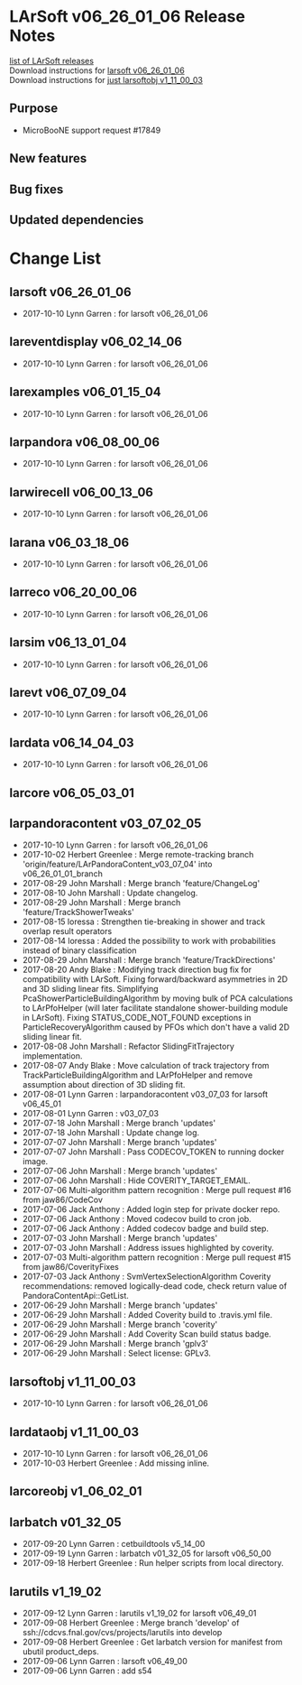 # LArSoft v06_26_01_06 Release Notes



[list of LArSoft releases](LArSoft_release_list)  
Download instructions for [larsoft v06_26_01_06](https://scisoft.fnal.gov/scisoft/bundles/larsoft/v06_26_01_06/larsoft-v06_26_01_06.html)  
Download instructions for [just larsoftobj v1_11_00_03](https://scisoft.fnal.gov/scisoft/bundles/larsoftobj/v1_11_00_03/larsoftobj-v1_11_00_03.html)

## Purpose

-   MicroBooNE support request \#17849

## New features

## Bug fixes

## Updated dependencies

# Change List

## larsoft v06_26_01_06

-   2017-10-10 Lynn Garren : for larsoft v06_26_01_06

## lareventdisplay v06_02_14_06

-   2017-10-10 Lynn Garren : for larsoft v06_26_01_06

## larexamples v06_01_15_04

-   2017-10-10 Lynn Garren : for larsoft v06_26_01_06

## larpandora v06_08_00_06

-   2017-10-10 Lynn Garren : for larsoft v06_26_01_06

## larwirecell v06_00_13_06

-   2017-10-10 Lynn Garren : for larsoft v06_26_01_06

## larana v06_03_18_06

-   2017-10-10 Lynn Garren : for larsoft v06_26_01_06

## larreco v06_20_00_06

-   2017-10-10 Lynn Garren : for larsoft v06_26_01_06

## larsim v06_13_01_04

-   2017-10-10 Lynn Garren : for larsoft v06_26_01_06

## larevt v06_07_09_04

-   2017-10-10 Lynn Garren : for larsoft v06_26_01_06

## lardata v06_14_04_03

-   2017-10-10 Lynn Garren : for larsoft v06_26_01_06

## larcore v06_05_03_01

## larpandoracontent v03_07_02_05

-   2017-10-10 Lynn Garren : for larsoft v06_26_01_06
-   2017-10-02 Herbert Greenlee : Merge remote-tracking branch 'origin/feature/LArPandoraContent_v03_07_04' into v06_26_01_01_branch
-   2017-08-29 John Marshall : Merge branch 'feature/ChangeLog'
-   2017-08-10 John Marshall : Update changelog.
-   2017-08-29 John Marshall : Merge branch 'feature/TrackShowerTweaks'
-   2017-08-15 loressa : Strengthen tie-breaking in shower and track overlap result operators
-   2017-08-14 loressa : Added the possibility to work with probabilities instead of binary classification
-   2017-08-29 John Marshall : Merge branch 'feature/TrackDirections'
-   2017-08-20 Andy Blake : Modifying track direction bug fix for compatibility with LArSoft. Fixing forward/backward asymmetries in 2D and 3D sliding linear fits. Simplifying PcaShowerParticleBuildingAlgorithm by moving bulk of PCA calculations to LArPfoHelper (will later facilitate standalone shower-building module in LArSoft). Fixing STATUS_CODE_NOT_FOUND exceptions in ParticleRecoveryAlgorithm caused by PFOs which don't have a valid 2D sliding linear fit.
-   2017-08-08 John Marshall : Refactor SlidingFitTrajectory implementation.
-   2017-08-07 Andy Blake : Move calculation of track trajectory from TrackParticleBuildingAlgorithm and LArPfoHelper and remove assumption about direction of 3D sliding fit.
-   2017-08-01 Lynn Garren : larpandoracontent v03_07_03 for larsoft v06_45_01
-   2017-08-01 Lynn Garren : v03_07_03
-   2017-07-18 John Marshall : Merge branch 'updates'
-   2017-07-18 John Marshall : Update change log.
-   2017-07-07 John Marshall : Merge branch 'updates'
-   2017-07-07 John Marshall : Pass CODECOV_TOKEN to running docker image.
-   2017-07-06 John Marshall : Merge branch 'updates'
-   2017-07-06 John Marshall : Hide COVERITY_TARGET_EMAIL.
-   2017-07-06 Multi-algorithm pattern recognition : Merge pull request \#16 from jaw86/CodeCov
-   2017-07-06 Jack Anthony : Added login step for private docker repo.
-   2017-07-06 Jack Anthony : Moved codecov build to cron job.
-   2017-07-06 Jack Anthony : Added codecov badge and build step.
-   2017-07-03 John Marshall : Merge branch 'updates'
-   2017-07-03 John Marshall : Address issues highlighted by coverity.
-   2017-07-03 Multi-algorithm pattern recognition : Merge pull request \#15 from jaw86/CoverityFixes
-   2017-07-03 Jack Anthony : SvmVertexSelectionAlgorithm Coverity recommendations: removed logically-dead code, check return value of PandoraContentApi::GetList.
-   2017-06-29 John Marshall : Merge branch 'updates'
-   2017-06-29 John Marshall : Added Coverity build to .travis.yml file.
-   2017-06-29 John Marshall : Merge branch 'coverity'
-   2017-06-29 John Marshall : Add Coverity Scan build status badge.
-   2017-06-29 John Marshall : Merge branch 'gplv3'
-   2017-06-29 John Marshall : Select license: GPLv3.

## larsoftobj v1_11_00_03

-   2017-10-10 Lynn Garren : for larsoft v06_26_01_06

## lardataobj v1_11_00_03

-   2017-10-10 Lynn Garren : for larsoft v06_26_01_06
-   2017-10-03 Herbert Greenlee : Add missing inline.

## larcoreobj v1_06_02_01

## larbatch v01_32_05

-   2017-09-20 Lynn Garren : cetbuildtools v5_14_00
-   2017-09-19 Lynn Garren : larbatch v01_32_05 for larsoft v06_50_00
-   2017-09-18 Herbert Greenlee : Run helper scripts from local directory.

## larutils v1_19_02

-   2017-09-12 Lynn Garren : larutils v1_19_02 for larsoft v06_49_01
-   2017-09-08 Herbert Greenlee : Merge branch 'develop' of ssh://cdcvs.fnal.gov/cvs/projects/larutils into develop
-   2017-09-08 Herbert Greenlee : Get larbatch version for manifest from ubutil product_deps.
-   2017-09-06 Lynn Garren : larsoft v06_49_00
-   2017-09-06 Lynn Garren : add s54
